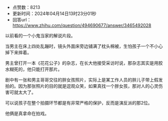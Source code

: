 - 点赞数：8213
- 更新时间：2024年04月14日13时23分01秒
- 回答url：https://www.zhihu.com/question/494690677/answer/3465492028
<body>
 <p data-pid="iybAfOo4">以前看的一个小鬼当家的解说片段。</p>
 <p data-pid="OElawXqJ">当男主在床上四处乱蹦时，镜头外面床旁边铺满了枕头棉被，生怕孩子一个不小心掉下来摔着。</p>
 <p data-pid="ND04DlrT">男主曾打开一本《花花公子》的杂志，在长大他接受采访时说，那杂志其实是用胶水糊死的，他只能打开那片。</p>
 <p data-pid="SetaRq8i">剧中有一张和男主哥哥交往的胖女孩照片，实际上是某工作人员的胖儿子带上假发拍的。因为那张照片的目的就是逗观众笑，如果真找一个胖女孩，那对人的心灵伤害可就太大了。</p>
 <p data-pid="9W4gIWcL">可以说孩子在整个拍摄环节都是有非常严格的保护，反而是演反派的那2位。</p>
 <p data-pid="PR1fHlyi">他俩是真拿命在拍戏。</p>
</body>